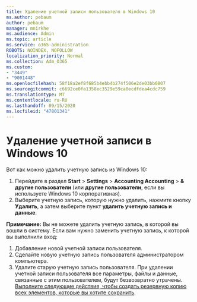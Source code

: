 ```yaml
---
title: Удаление учетной записи пользователя в Windows 10
ms.author: pebaum
author: pebaum
manager: mnirkhe
ms.audience: Admin
ms.topic: article
ms.service: o365-administration
ROBOTS: NOINDEX, NOFOLLOW
localization_priority: Normal
ms.collection: Adm_O365
ms.custom:
- "3449"
- "9001448"
ms.openlocfilehash: 58f18a2ef8f685b4ebb4b274f506e2de03bb0807
ms.sourcegitcommit: c6692ce0fa1358ec3529e59ca0ecdfdea4cdc759
ms.translationtype: MT
ms.contentlocale: ru-RU
ms.lasthandoff: 09/15/2020
ms.locfileid: "47801341"
---
```

# <a name="remove-an-account-in-windows-10"></a>Удаление учетной записи в Windows 10

Вот как можно удалить учетную запись из Windows 10:

1. Перейдите в раздел **Start**  >  **Settings**  >  **Accounting Accounting**  >  **& другие пользователи** (или **другие пользователи**, если вы используете Windows 10 корпоративная).
2. Выберите учетную запись, которую нужно удалить, нажмите кнопку **Удалить**, а затем выберите пункт **удалить учетную запись и данные**.
 
**Примечание:** Вы не можете удалить учетную запись, в которой вы вошли в систему.  Если вам нужно заменить учетную запись, к которой вы выполнили вход:

1. Добавление новой учетной записи пользователя.
2. Сделайте новую учетную запись пользователя администратором компьютера.
3. Удалите старую учетную запись пользователя. При удалении учетной записи пользователя все параметры, файлы и данные, связанные с этим пользователем, будут безвозвратно утрачены. [Выполните следующие действия, чтобы создать резервную копию всех элементов, которые вы хотите сохранить](https://support.microsoft.com/help/4027408/windows-10-backup-and-restore).